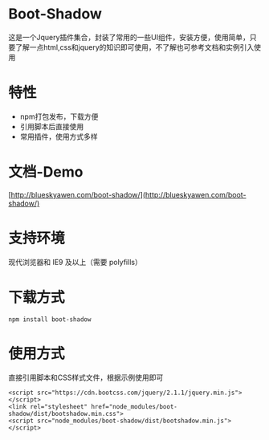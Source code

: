 # Boot-Shadow

这是一个Jquery插件集合，封装了常用的一些UI组件，安装方便，使用简单，只要了解一点html,css和jquery的知识即可使用，不了解也可参考文档和实例引入使用

# 特性

- npm打包发布，下载方便
- 引用脚本后直接使用
- 常用插件，使用方式多样

# 文档-Demo

[http://blueskyawen.com/boot-shadow/](http://blueskyawen.com/boot-shadow/)

# 支持环境

现代浏览器和 IE9 及以上（需要 polyfills）

# 下载方式

    npm install boot-shadow
  

# 使用方式

直接引用脚本和CSS样式文件，根据示例使用即可

    <script src="https://cdn.bootcss.com/jquery/2.1.1/jquery.min.js"></script>
    <link rel="stylesheet" href="node_modules/boot-shadow/dist/bootshadow.min.css">
    <script src="node_modules/boot-shadow/dist/bootshadow.min.js"></script>

